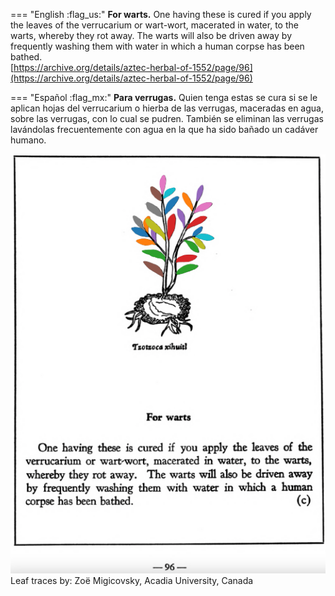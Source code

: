 
=== "English :flag_us:"
    **For warts.** One having these is cured if you apply the leaves of the verrucarium or wart-wort, macerated in water, to the warts, whereby they rot away. The warts will also be driven away by frequently washing them with water in which a human corpse has been bathed.  
    [https://archive.org/details/aztec-herbal-of-1552/page/96](https://archive.org/details/aztec-herbal-of-1552/page/96)  


=== "Español :flag_mx:"
    **Para verrugas.** Quien tenga estas se cura si se le aplican hojas del verrucarium o hierba de las verrugas, maceradas en agua, sobre las verrugas, con lo cual se pudren. También se eliminan las verrugas lavándolas frecuentemente con agua en la que ha sido bañado un cadáver humano.  


![Z_p096.png](assets/Z_p096.png)  
Leaf traces by: Zoë Migicovsky, Acadia University, Canada  